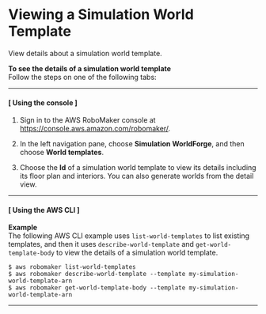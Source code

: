 # Viewing a Simulation World Template<a name="worlds-managing-simworld-templates-view"></a>

View details about a simulation world template\.

**To see the details of a simulation world template**  
Follow the steps on one of the following tabs:

------
#### [ Using the console ]<a name="worlds-managing-simworld-templates-view-con"></a>

1. Sign in to the AWS RoboMaker console at [https://console\.aws\.amazon\.com/robomaker/](https://console.aws.amazon.com/robomaker/)\.

1. In the left navigation pane, choose **Simulation WorldForge**, and then choose **World templates**\.

1. Choose the **Id** of a simulation world template to view its details including its floor plan and interiors\. You can also generate worlds from the detail view\. 

------
#### [ Using the AWS CLI ]<a name="worlds-managing-simworld-templates-view-api"></a>

**Example**  
The following AWS CLI example uses `list-world-templates` to list existing templates, and then it uses `describe-world-template` and `get-world-template-body` to view the details of a simulation world template\.   

```
$ aws robomaker list-world-templates
$ aws robomaker describe-world-template --template my-simulation-world-template-arn
$ aws robomaker get-world-template-body --template my-simulation-world-template-arn
```

------